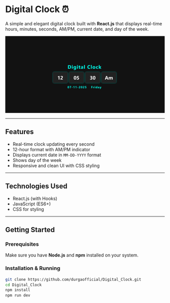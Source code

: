 <!-- # React + Vite

This template provides a minimal setup to get React working in Vite with HMR and some ESLint rules.

Currently, two official plugins are available:

- [@vitejs/plugin-react](https://github.com/vitejs/vite-plugin-react/blob/main/packages/plugin-react) uses [Babel](https://babeljs.io/) for Fast Refresh
- [@vitejs/plugin-react-swc](https://github.com/vitejs/vite-plugin-react/blob/main/packages/plugin-react-swc) uses [SWC](https://swc.rs/) for Fast Refresh

## Expanding the ESLint configuration

If you are developing a production application, we recommend using TypeScript with type-aware lint rules enabled. Check out the [TS template](https://github.com/vitejs/vite/tree/main/packages/create-vite/template-react-ts) for information on how to integrate TypeScript and [`typescript-eslint`](https://typescript-eslint.io) in your project. -->
# Digital Clock ⏰

A simple and elegant digital clock built with **React.js** that displays real-time hours, minutes, seconds, AM/PM, current date, and day of the week.

![Digital Clock Screenshot](src/assets/screenshot.png)

---

## Features

- Real-time clock updating every second  
- 12-hour format with AM/PM indicator  
- Displays current date in `MM-DD-YYYY` format  
- Shows day of the week  
- Responsive and clean UI with CSS styling

---

## Technologies Used

- React.js (with Hooks)  
- JavaScript (ES6+)  
- CSS for styling

---

## Getting Started

### Prerequisites

Make sure you have **Node.js** and **npm** installed on your system.

### Installation & Running

```bash
git clone https://github.com/durgaofficial/Digital_Clock.git
cd Digital_Clock
npm install
npm run dev

